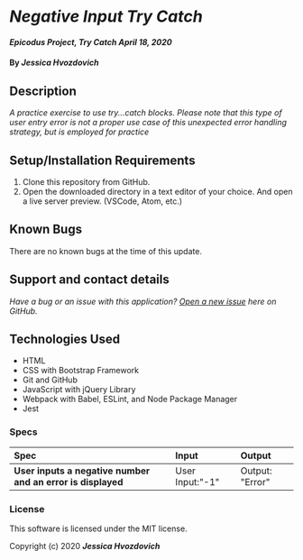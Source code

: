 # _Negative Input Try Catch_

#### _Epicodus Project, Try Catch April 18, 2020_

#### By _**Jessica Hvozdovich**_

## Description

_A practice exercise to use try...catch blocks. Please note that this type of user entry error is not a proper use case of this unexpected error handling strategy, but is employed for practice_

## Setup/Installation Requirements

1. Clone this repository from GitHub.
2. Open the downloaded directory in a text editor of your choice. And open a live server preview.
  (VSCode, Atom, etc.)

## Known Bugs

There are no known bugs at the time of this update.
 
## Support and contact details

_Have a bug or an issue with this application? [Open a new issue](https://github.com/jhvozdovich/try-catch/issues) here on GitHub._

## Technologies Used

* HTML
* CSS with Bootstrap Framework
* Git and GitHub
* JavaScript with jQuery Library
* Webpack with Babel, ESLint, and Node Package Manager
* Jest

### Specs
| Spec | Input | Output |
| :------------- | :------------- | :------------- |
| **User inputs a negative number and an error is displayed** | User Input:"-1" | Output: "Error" |

### License

This software is licensed under the MIT license.

Copyright (c) 2020 **_Jessica Hvozdovich_**